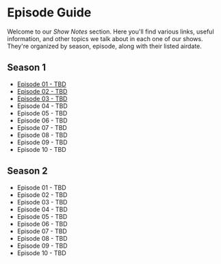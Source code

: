 
# Episode Guide

Welcome to our *Show Notes* section. Here you'll find various links, useful information, and other topics we talk about in each one of our shows. They're organized by season, episode, along with their listed airdate.

## Season 1
- [Episode 01 - TBD](https://vault.villains.live/show-notes/s01e01/)
- [Episode 02 - TBD](https://vault.villains.live/show-notes/s01e02/)
- [Episode 03 - TBD](https://vault.villains.live/show-notes/s01e03/)
- Episode 04 - TBD
- Episode 05 - TBD
- Episode 06 - TBD
- Episode 07 - TBD
- Episode 08 - TBD
- Episode 09 - TBD
- Episode 10 - TBD

## Season 2
- Episode 01 - TBD
- Episode 02 - TBD
- Episode 03 - TBD
- Episode 04 - TBD
- Episode 05 - TBD
- Episode 06 - TBD
- Episode 07 - TBD
- Episode 08 - TBD
- Episode 09 - TBD
- Episode 10 - TBD
